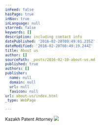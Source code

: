 ```yaml
---
inFeed: false
hasPage: true
inNav: true
inLanguage: null
starred: false
keywords: []
description: including contact info
datePublished: '2016-02-20T09:49:01.235Z'
dateModified: '2016-02-20T08:49:19.244Z'
title: About us
author: []
sourcePath: _posts/2016-02-10-about-us.md
published: true
authors: []
publisher:
  name: null
  domain: null
  url: null
  favicon: null
url: about-us/index.html
_type: WebPage

---
```

Kazakh Patent Attorney
![](https://the-grid-user-content.s3-us-west-2.amazonaws.com/0216ab4c-d166-4e09-9036-bedaaa572676.JPG)